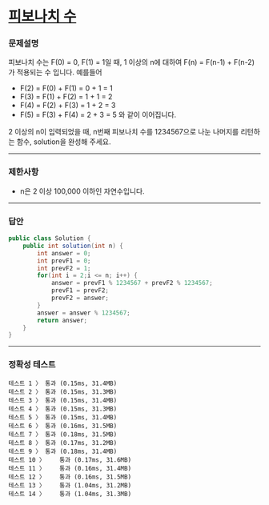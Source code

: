 # <a href="https://school.programmers.co.kr/learn/courses/30/lessons/12945">피보나치 수</a>

### 문제설명

피보나치 수는 F(0) = 0, F(1) = 1일 때, 1 이상의 n에 대하여 F(n) = F(n-1) + F(n-2) 가 적용되는 수 입니다.
예를들어
 - F(2) = F(0) + F(1) = 0 + 1 = 1
 - F(3) = F(1) + F(2) = 1 + 1 = 2
 - F(4) = F(2) + F(3) = 1 + 2 = 3
 - F(5) = F(3) + F(4) = 2 + 3 = 5
와 같이 이어집니다.

2 이상의 n이 입력되었을 때, n번째 피보나치 수를 1234567으로 나눈 나머지를 리턴하는 함수, solution을 완성해 주세요.

***

### 제한사항

 - n은 2 이상 100,000 이하인 자연수입니다.

***

### 답안
``` csharp
public class Solution {
    public int solution(int n) {
        int answer = 0;
        int prevF1 = 0;
        int prevF2 = 1;
        for(int i = 2;i <= n; i++) {
            answer = prevF1 % 1234567 + prevF2 % 1234567;
            prevF1 = prevF2;
            prevF2 = answer;
        }
        answer = answer % 1234567;
        return answer;
    }
}
```

***

### 정확성 테스트
```
테스트 1 〉	통과 (0.15ms, 31.4MB)
테스트 2 〉	통과 (0.15ms, 31.3MB)
테스트 3 〉	통과 (0.15ms, 31.4MB)
테스트 4 〉	통과 (0.15ms, 31.3MB)
테스트 5 〉	통과 (0.15ms, 31.4MB)
테스트 6 〉	통과 (0.16ms, 31.5MB)
테스트 7 〉	통과 (0.18ms, 31.5MB)
테스트 8 〉	통과 (0.17ms, 31.2MB)
테스트 9 〉	통과 (0.18ms, 31.4MB)
테스트 10 〉	통과 (0.17ms, 31.6MB)
테스트 11 〉	통과 (0.16ms, 31.4MB)
테스트 12 〉	통과 (0.16ms, 31.5MB)
테스트 13 〉	통과 (1.04ms, 31.2MB)
테스트 14 〉	통과 (1.04ms, 31.3MB)
```